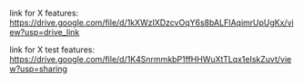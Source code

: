 link for X features: https://drive.google.com/file/d/1kXWzIXDzcvOqY6s8bALFIAqimrUpUgKx/view?usp=drive_link

link for X test features: https://drive.google.com/file/d/1K4SnrmmkbP1ffHHWuXtTLqx1eIskZuvt/view?usp=sharing